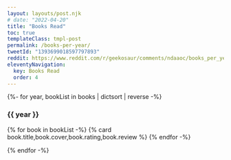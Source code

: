 ```yaml
---
layout: layouts/post.njk
# date: "2022-04-20"
title: "Books Read"
toc: true
templateClass: tmpl-post
permalink: /books-per-year/
tweetId: "1393699018597797893"
reddit: https://www.reddit.com/r/geekosaur/comments/ndaaoc/books_per_year/
eleventyNavigation:
  key: Books Read
  order: 4
---
```


{%- for year, bookList in books | dictsort | reverse -%}

### {{ year }}

<div class="cards">
<!-- TODO: sort by rating and date -->
{% for book in bookList -%}
{% card book.title,book.cover,book.rating,book.review %}
{% endfor -%}
</div>

{% endfor -%}